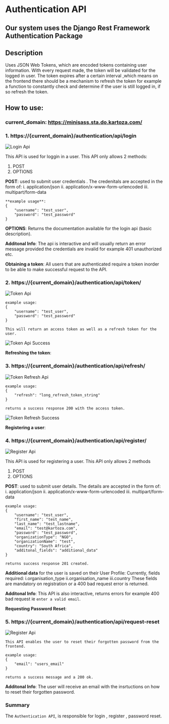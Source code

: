 # Authentication API

## Our system uses the Django Rest Framework Authentication Package

## Description
Uses JSON Web Tokens, which are encoded tokens containing user information. 
With every request made, the token will be validated for the logged in user.
The token expires after a certain interval ,which means on the frontend there should be a mechanism
to refresh the token for example a function to constantly check and determine if the user is still logged in, if so refresh the token.

## How to use:

### current_domain: https://minisass.sta.do.kartoza.com/ 

### 1. https://{current_domain}/authentication/api/login


![Login Api](./img/user_login_options.png)

This API is used for loggin in a user.
This API only allows 2 methods: 
1. POST
2. OPTIONS

 **POST**: used to submit user credentials . The credenitals are accepted in the form of:
    i. application/json
    ii. application/x-www-form-urlencoded
    iii. multipart/form-data

    **example usage**:
    {
        "username": "test_user",
        "password": "test_password"
    }

 **OPTIONS**: Returns the documentation available for the login api (basic description).

**Additonal Info**:
    The api is interactive and will usually return an error message provided the credentials 
    are invalid for example 401 unauthorized etc.

**Obtaining a token**:
    All users that are authenticated require a token inorder to be able to make 
    successful request to the API.

### 2. https://{current_domain}/authentication/api/token/

![Token Api](./img/token_api.png)

    example usage:
    {
        "username": "test_user",
        "password": "test_password"
    }

    This will return an access token as well as a refresh token for the user.

![Token Api Success](./img/success_response_for_token_obtain.png)

**Refreshing the token**:

### 3. https://{current_domain}/authentication/api/refresh/

![Token Refresh Api](./img/token_refresh.png)

    example usage: 
    {
        "refresh": "long_refresh_token_string"
    }

    returns a success response 200 with the access token.

![Token Refresh Success](./img/success_response_token_obtain.png)


**Registering a user**:

### 4. https://{current_domain}/authentication/api/register/

![Register Api](./img/registration_api.png)

This API is used for registering a user.
This API only allows 2 methods 
1. POST
2.  OPTIONS

**POST**: used to submit user details. The details are accepted in the form of:
    i. application/json
    ii. application/x-www-form-urlencoded
    iii. multipart/form-data

    example usage: 
    {
        "username": "test_user",
        "first_name": "test_name",
        "last_name": "test_lastname",
        "email": "test@kartoza.com",
        "password": "test_password",
        "organizationType": "NGO",
        "organizationName": "test",
        "country": "South Africa",
        "additonal_fields": "additional_data"
    }

    returns success response 201 created.

**Additional data** for the user is saved on their User Profile:
    Currently, fields required:
    i.organisation_type
    ii.organisation_name
    iii.country
    These fields are mandatory on registration or a 400 bad request error is returned.

**Additonal Info**:
    This API is also interactive, returns errors for example 
    400 bad request ie `enter a valid email`.


**Requesting Password Reset**:

### 5. https://{current_domain}/authentication/api/request-reset

![Register Api](./img/request_password_reset.png)

    This API enables the user to reset their forgotten password from the frontend.

    example usage: 
    {
        "email": "users_email"
    }

    returns a success message and a 200 ok.

**Additonal Info**:
    The user will receive an email with the insrtuctions on how to reset their forgotten password.



### Summary

The `Authentication API`, is responsible for login , register , password reset.
